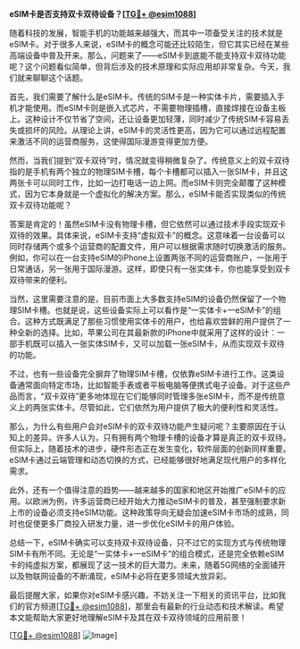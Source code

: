 **eSIM卡是否支持双卡双待设备？[[TG💪+ @esim1088](https://t.me/s/esim1088)]**

随着科技的发展，智能手机的功能越来越强大，而其中一项备受关注的技术就是eSIM卡。对于很多人来说，eSIM卡的概念可能还比较陌生，但它其实已经在某些高端设备中普及开来。那么，问题来了——eSIM卡到底能不能支持双卡双待功能呢？这个问题看似简单，但背后涉及的技术原理和实际应用却非常复杂。今天，我们就来聊聊这个话题。

首先，我们需要了解什么是eSIM卡。传统的SIM卡是一种实体卡片，需要插入手机才能使用。而eSIM卡则是嵌入式芯片，不需要物理插槽，直接焊接在设备主板上。这种设计不仅节省了空间，还让设备更加轻薄，同时减少了传统SIM卡容易丢失或损坏的风险。从理论上讲，eSIM卡的灵活性更高，因为它可以通过远程配置来激活不同的运营商服务，这使得国际漫游变得更加方便。

然而，当我们提到“双卡双待”时，情况就变得稍微复杂了。传统意义上的双卡双待指的是手机有两个独立的物理SIM卡槽，每个卡槽都可以插入一张SIM卡，并且这两张卡可以同时工作，比如一边打电话一边上网。而eSIM卡则完全颠覆了这种模式，因为它本身就是一个虚拟化的解决方案。那么，eSIM卡能否实现类似的传统双卡双待功能呢？

答案是肯定的！虽然eSIM卡没有物理卡槽，但它依然可以通过技术手段实现双卡双待的效果。具体来说，eSIM卡支持“虚拟双卡”的概念。这意味着一台设备可以同时存储两个或多个运营商的配置文件，用户可以根据需求随时切换激活的服务。例如，你可以在一台支持eSIM的iPhone上设置两张不同的运营商账户，一张用于日常通话，另一张用于国际漫游。这样，即使只有一张实体卡，你也能享受到双卡双待带来的便利。

当然，这里需要注意的是，目前市面上大多数支持eSIM的设备仍然保留了一个物理SIM卡槽。也就是说，这些设备实际上可以看作是“一实体卡+一eSIM卡”的组合。这种方式既满足了那些习惯使用实体卡的用户，也给喜欢尝鲜的用户提供了一种全新的选择。比如，苹果公司在其最新款的iPhone中就采用了这样的设计：一部手机既可以插入一张实体SIM卡，又可以加载一张eSIM卡，从而实现双卡双待的功能。

不过，也有一些设备完全摒弃了物理SIM卡槽，仅依靠eSIM卡进行工作。这类设备通常面向特定市场，比如智能手表或者平板电脑等便携式电子设备。对于这些产品而言，“双卡双待”更多地体现在它们能够同时管理多张eSIM卡，而不是传统意义上的两张实体卡。尽管如此，它们依然为用户提供了极大的便利性和灵活性。

那么，为什么有些用户会对eSIM卡的双卡双待功能产生疑问呢？主要原因在于认知上的差异。许多人认为，只有拥有两个物理卡槽的设备才算是真正的双卡双待。但实际上，随着技术的进步，硬件形态正在发生变化，软件层面的创新同样重要。eSIM卡通过云端管理和动态切换的方式，已经能够很好地满足现代用户的多样化需求。

此外，还有一个值得注意的趋势——越来越多的国家和地区开始推广eSIM卡的应用。以欧洲为例，许多运营商已经开始大力推动eSIM卡的普及，甚至强制要求新上市的设备必须支持eSIM功能。这种政策导向无疑会加速eSIM卡市场的成熟，同时也促使更多厂商投入研发力量，进一步优化eSIM卡的用户体验。

总结一下，eSIM卡确实可以支持双卡双待设备，只不过它的实现方式与传统物理SIM卡有所不同。无论是“一实体卡+一eSIM卡”的组合模式，还是完全依赖eSIM卡的纯虚拟方案，都展现了这一技术的巨大潜力。未来，随着5G网络的全面铺开以及物联网设备的不断涌现，eSIM卡必将在更多领域大放异彩。

最后提醒大家，如果你对eSIM卡感兴趣，不妨关注一下相关的资讯平台，比如我们的官方频道[[TG💪+ @esim1088](https://t.me/s/esim1088)]，那里会有最新的行业动态和技术解读。希望本文能帮助大家更好地理解eSIM卡及其在双卡双待领域的应用前景！

[[TG💪+ @esim1088](https://t.me/s/esim1088)] ![Image](https://i.postimg.cc/4NQfJmqS/Snipaste-2025-05-13-00-14-12.png)]